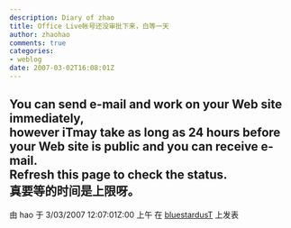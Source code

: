 ```yaml
---
description: Diary of zhao
title: Office Live帐号还没审批下来，白等一天
author: zhaohao
comments: true
categories:
- weblog
date: 2007-03-02T16:08:01Z
---
```


You can send e-mail and work on your Web site immediately,   
however iTmay take as long as 24 hours before your Web site is public and you can receive e-mail.   
Refresh this page to check the status.   
真要等的时间是上限呀。   
--
由 hao 于 3/03/2007 12:07:01Z:00 上午 在 <a href="http://haov.blogspot.com/2007/03/office-live.html"> bluestardusT</a> 上发表   
